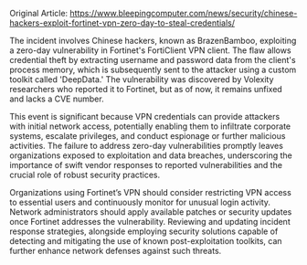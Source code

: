 Original Article: https://www.bleepingcomputer.com/news/security/chinese-hackers-exploit-fortinet-vpn-zero-day-to-steal-credentials/

The incident involves Chinese hackers, known as BrazenBamboo, exploiting a zero-day vulnerability in Fortinet's FortiClient VPN client. The flaw allows credential theft by extracting username and password data from the client's process memory, which is subsequently sent to the attacker using a custom toolkit called 'DeepData.' The vulnerability was discovered by Volexity researchers who reported it to Fortinet, but as of now, it remains unfixed and lacks a CVE number.

This event is significant because VPN credentials can provide attackers with initial network access, potentially enabling them to infiltrate corporate systems, escalate privileges, and conduct espionage or further malicious activities. The failure to address zero-day vulnerabilities promptly leaves organizations exposed to exploitation and data breaches, underscoring the importance of swift vendor responses to reported vulnerabilities and the crucial role of robust security practices.

Organizations using Fortinet’s VPN should consider restricting VPN access to essential users and continuously monitor for unusual login activity. Network administrators should apply available patches or security updates once Fortinet addresses the vulnerability. Reviewing and updating incident response strategies, alongside employing security solutions capable of detecting and mitigating the use of known post-exploitation toolkits, can further enhance network defenses against such threats.